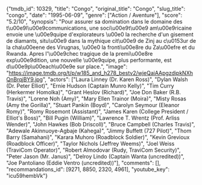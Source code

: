 {"tmdb_id": 10329, "title": "Congo", "original_title": "Congo", "slug_title": "congo", "date": "1995-06-09", "genre": ["Action / Aventure"], "score": "5.2/10", "synopsis": "Pour assurer sa domination dans le domaine des t\u00e9l\u00e9communications, une soci\u00e9t\u00e9 am\u00e9ricaine envoie une \u00e9quipe d'explorateurs \u00e0 la recherche d'un gisement de diamants, situ\u00e9 dans la mythique cit\u00e9 de Zinj au c\u0153ur de la cha\u00eene des Virugnas, \u00e0 la fronti\u00e8re du Za\u00efre et du Rwanda. Apres l'\u00e9chec tragique de la premi\u00e8re exp\u00e9dition, une nouvelle \u00e9quipe, plus performante, est d\u00e9p\u00each\u00e9e sur place.", "image": "https://image.tmdb.org/t/p/w185_and_h278_bestv2/wjeQaiAApgzdipkNXhQnBrqjBY9.jpg", "actors": ["Laura Linney (Dr. Karen Ross)", "Dylan Walsh (Dr. Peter Elliot)", "Ernie Hudson (Captain Munro Kelly)", "Tim Curry (Herkermer Homolka)", "Grant Heslov (Richard)", "Joe Don Baker (R.B. Travis)", "Lorene Noh (Amy)", "Mary Ellen Trainor (Moira)", "Misty Rosas (Amy the Gorilla)", "Stuart Pankin (Boyd)", "Carolyn Seymour (Eleanor Romy)", "Romy Rosemont (Assistant)", "James Karen (College President / Elliot's Boss)", "Bill Pugin (William)", "Lawrence T. Wrentz (Prof. Arliss Wender)", "John Hawkes (Bob Driscoll)", "Bruce Campbell (Charles Travis)", "Adewale Akinnuoye-Agbaje (Kahega)", "Jimmy Buffett (727 Pilot)", "Thom Barry (Samahani)", "Karara Muhoro (Roadblock Soldier)", "Kevin Grevioux (Roadblock Officer)", "Taylor Nichols (Jeffrey Weems)", "Joel Weiss (TraviCom Operator)", "Robert Almodovar (Rudy, TraviCom Security)", "Peter Jason (Mr. Janus)", "Delroy Lindo (Captain Wanta (uncredited))", "Joe Pantoliano (Eddie Ventro (uncredited))"], "comments": [], "recommandations_id": [9271, 8850, 2320, 4961], "youtube_key": "icu59hembVk"}